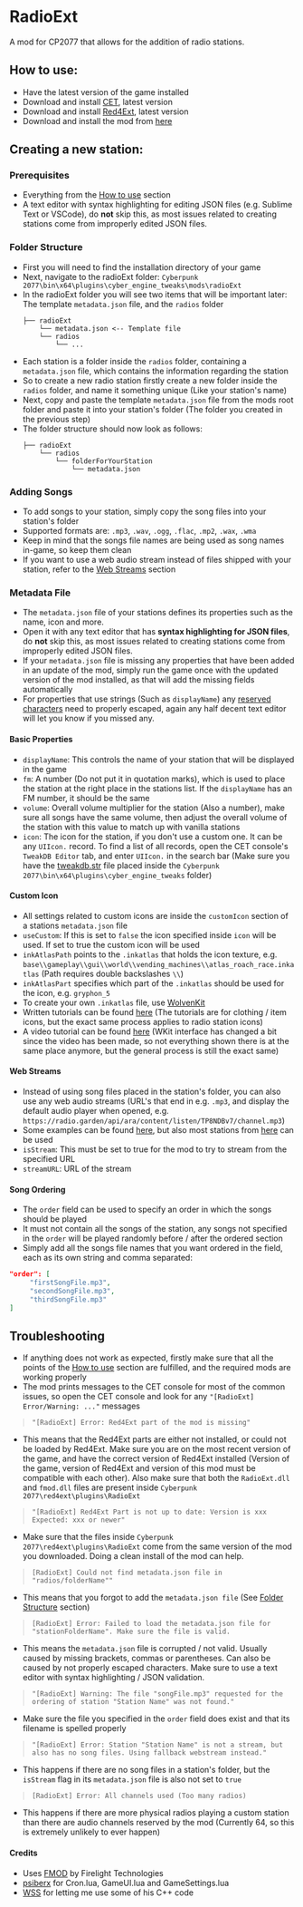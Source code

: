 # RadioExt
A mod for CP2077 that allows for the addition of radio stations.

## How to use:

- Have the latest version of the game installed
- Download and install [CET](https://github.com/yamashi/CyberEngineTweaks), latest version
- Download and install [Red4Ext](https://github.com/WopsS/RED4ext), latest version
- Download and install the mod from [here](https://github.com/justarandomguyintheinternet/CP77_radioExt/releases)

## Creating a new station:

### Prerequisites
- Everything from the [How to use](#how-to-use) section
- A text editor with syntax highlighting for editing JSON files (e.g. Sublime Text or VSCode), do **not** skip this, as most issues related to creating stations come from improperly edited JSON files.

### Folder Structure
- First you will need to find the installation directory of your game
- Next, navigate to the radioExt folder: `Cyberpunk 2077\bin\x64\plugins\cyber_engine_tweaks\mods\radioExt`
- In the radioExt folder you will see two items that will be important later: The template `metadata.json` file, and the `radios` folder
	```
	├── radioExt
		└── metadata.json <-- Template file
		└── radios
			└── ...
	```
- Each station is a folder inside the `radios` folder, containing a `metadata.json` file, which contains the information regarding the station
- So to create a new radio station firstly create a new folder inside the `radios` folder, and name it something unique (Like your station's name)
- Next, copy and paste the template `metadata.json` file from the mods root folder and paste it into your station's folder (The folder you created in the previous step)
- The folder structure should now look as follows:
	```
	├── radioExt
		└── radios
			└── folderForYourStation
				└── metadata.json
	```

### Adding Songs
- To add songs to your station, simply copy the song files into your station's folder
- Supported formats are: `.mp3`, `.wav`, `.ogg`, `.flac`, `.mp2`, `.wax`, `.wma`
- Keep in mind that the songs file names are being used as song names in-game, so keep them clean
- If you want to use a web audio stream instead of files shipped with your station, refer to the [Web Streams](#web-streams) section

### Metadata File

- The `metadata.json` file of your stations defines its properties such as the name, icon and more.
- Open it with any text editor that has **syntax highlighting for JSON files**, do **not** skip this, as most issues related to creating stations come from improperly edited JSON files.
- If your `metadata.json` file is missing any properties that have been added in an update of the mod, simply run the game once with the updated version of the mod installed, as that will add the missing fields automatically
- For properties that use strings (Such as `displayName`) any [reserved characters](https://www.lambdatest.com/free-online-tools/json-escape) need to properly escaped, again any half decent text editor will let you know if you missed any.

#### Basic Properties
- `displayName`: This controls the name of your station that will be displayed in the game
- `fm`: A number (Do not put it in quotation marks), which is used to place the station at the right place in the stations list. If the `displayName` has an FM number, it should be the same
- `volume`: Overall volume multiplier for the station (Also a number), make sure all songs have the same volume, then adjust the overall volume of the station with this value to match up with vanilla stations
- `icon`: The icon for the station, if you don't use a custom one. It can be any `UIIcon.` record. To find a list of all records, open the CET console's `TweakDB Editor` tab, and enter `UIIcon.` in the search bar (Make sure you have the [tweakdb.str](https://cdn-l-cyberpunk.cdprojektred.com/metadata-1.5.2.zip) file placed inside the `Cyberpunk 2077\bin\x64\plugins\cyber_engine_tweaks` folder)

#### Custom Icon
- All settings related to custom icons are inside the `customIcon` section of a stations `metadata.json` file
- `useCustom`: If this is set to `false` the icon specified inside `icon` will be used. If set to true the custom icon will be used
- `inkAtlasPath` points to the `.inkatlas` that holds the icon texture, e.g. `base\\gameplay\\gui\\world\\vending_machines\\atlas_roach_race.inkatlas` (Path requires double backslashes `\\`)
- `inkAtlasPart` specifies which part of the `.inkatlas` should be used for the icon, e.g. `gryphon_5`
- To create your own `.inkatlas` file, use [WolvenKit](https://github.com/WolvenKit/WolvenKit)
- Written tutorials can be found [here](https://wiki.redmodding.org/cyberpunk-2077-modding/for-mod-creators/modding-guides/custom-icons-and-ui) (The tutorials are for clothing / item icons, but the exact same process applies to radio station icons)
- A video tutorial can be found [here](https://www.youtube.com/watch?v=N8C8SaRypog) (WKit interface has changed a bit since the video has been made, so not everything shown there is at the same place anymore, but the general process is still the exact same)

#### Web Streams
- Instead of using song files placed in the station's folder, you can also use any web audio streams (URL's that end in e.g. `.mp3`, and display the default audio player when opened, e.g. `https://radio.garden/api/ara/content/listen/TP8NDBv7/channel.mp3`)
- Some examples can be found [here](https://truck-simulator.fandom.com/wiki/Radio_Stations#Radio_Stations_by_country), but also most stations from [here](https://radio.garden) can be used
- `isStream`: This must be set to true for the mod to try to stream from the specified URL
- `streamURL`: URL of the stream

#### Song Ordering
- The `order` field can be used to specify an order in which the songs should be played
- It must not contain all the songs of the station, any songs not specified in the `order` will be played randomly before / after the ordered section
- Simply add all the songs file names that you want ordered in the field, each as its own string and comma separated:
```json
"order": [
     "firstSongFile.mp3",
	 "secondSongFile.mp3",
	 "thirdSongFile.mp3"
]
```

## Troubleshooting
- If anything does not work as expected, firstly make sure that all the points of the [How to use](#how-to-use) section are fulfilled, and the required mods are working properly
- The mod prints messages to the CET console for most of the common issues, so open the CET console and look for any `"[RadioExt] Error/Warning: ..."` messages
>`"[RadioExt] Error: Red4Ext part of the mod is missing"`
- This means that the Red4Ext parts are either not installed, or could not be loaded by Red4Ext. Make sure you are on the most recent version of the game, and have the correct version of Red4Ext installed (Version of the game, version of Red4Ext and version of this mod must be compatible with each other). Also make sure that both the `RadioExt.dll` and `fmod.dll` files are present inside `Cyberpunk 2077\red4ext\plugins\RadioExt`
> `"[RadioExt] Red4Ext Part is not up to date: Version is xxx Expected: xxx or newer"`
- Make sure that the files inside `Cyberpunk 2077\red4ext\plugins\RadioExt` come from the same version of the mod you downloaded. Doing a clean install of the mod can help.
> `[RadioExt] Could not find metadata.json file in "radios/folderName""`
 - This means that you forgot to add the `metadata.json file` (See [Folder Structure](#folder-structure) section)
> `[RadioExt] Error: Failed to load the metadata.json file for "stationFolderName". Make sure the file is valid.`
- This means the `metadata.json` file is corrupted / not valid. Usually caused by missing brackets, commas or parentheses. Can also be caused by not properly escaped characters. Make sure to use a text editor with syntax highlighting / JSON validation.
> `"[RadioExt] Warning: The file "songFile.mp3" requested for the ordering of station "Station Name" was not found."`
- Make sure the file you specified in the `order` field does exist and that its filename is spelled properly
>`"[RadioExt] Error: Station "Station Name" is not a stream, but also has no song files. Using fallback webstream instead."`
- This happens if there are no song files in a station's folder, but the `isStream` flag in its `metadata.json` file is also not set to `true`
>`[RadioExt] Error: All channels used (Too many radios)`
- This happens if there are more physical radios playing a custom station than there are audio channels reserved by the mod (Currently 64, so this is extremely unlikely to ever happen)

#### Credits
- Uses [FMOD](https://www.fmod.com/) by Firelight Technologies
- [psiberx](https://github.com/psiberx/cp2077-cet-kit) for Cron.lua, GameUI.lua and GameSettings.lua
- [WSS](https://github.com/WSSDude420) for letting me use some of his C++ code